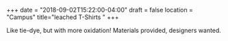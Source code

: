 +++
date = "2018-09-02T15:22:00-04:00"
draft = false
location = "Campus"
title="leached T-Shirts "
+++

Like tie-dye, but with more oxidation! Materials provided, designers wanted.
